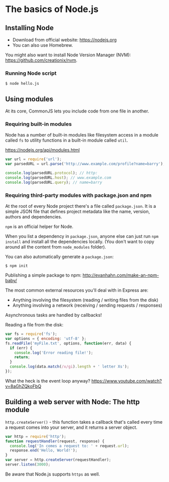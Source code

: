 # The basics of Node.js

## Installing Node

* Download from official website: https://nodejs.org
* You can also use Homebrew.

You might also want to install Node Version Manager (NVM): https://github.com/creationix/nvm.

### Running Node script

```
$ node hello.js
```

## Using modules

At its core, CommonJS lets you include code from one file in another.

### Requiring built-in modules

Node has a number of built-in modules like filesystem access in a module called `fs` to utility functions in a built-in module called `util`.

https://nodejs.org/api/modules.html

```javascript
var url = require('url');
var parsedURL = url.parse('http://www.example.com/profile?name=barry');

console.log(parsedURL.protocol); // http:
console.log(parsedURL.host); // www.example.com
console.log(parsedURL.query); // name=barry
```

### Requiring third-party modules with package.json and npm

At the root of every Node project there's a file called `package.json`.
It is a simple JSON file that defines project metadata like the name, version, authors and dependencies.

`npm` is an official helper for Node.

When you list a dependency in `package.json`, anyone else can just run `npm install` and install all the dependencies locally.
(You don't want to copy around all the content from `node_modules` folder).

You can also automatically generate a `package.json`:
```
$ npm init
```

Publishing a simple package to npm:
http://evanhahn.com/make-an-npm-baby/

The most common external resources you'll deal with in Express are:

* Anything involving the filesystem (reading / writing files from the disk)
* Anything involving a network (receiving / sending requests / responses)

Asynchronous tasks are handled by callbacks!

Reading a file from the disk:
```javascript
var fs = require('fs');
var options = { encoding: 'utf-8' };
fs.readFile('myFile.txt', options, function(err, data) {
  if (err) {
    console.log('Error reading file!');
    return;
  }
  console.log(data.match(/x/gi).length + ' letter Xs');
});
```

What the heck is the event loop anyway?
https://www.youtube.com/watch?v=8aGhZQkoFbQ

## Building a web server with Node: The http module

`http.createServer()` - this function takes a callback that's called every time a request comes into your server, and it returns a server object.

```javascript
var http = require('http');
function requestHandler(request, response) {
  console.log('In comes a request to: ' + request.url);
  response.end('Hello, World!');
}
var server = http.createServer(requestHandler);
server.listen(3000);
```

Be aware that Node.js supports `https` as well.
